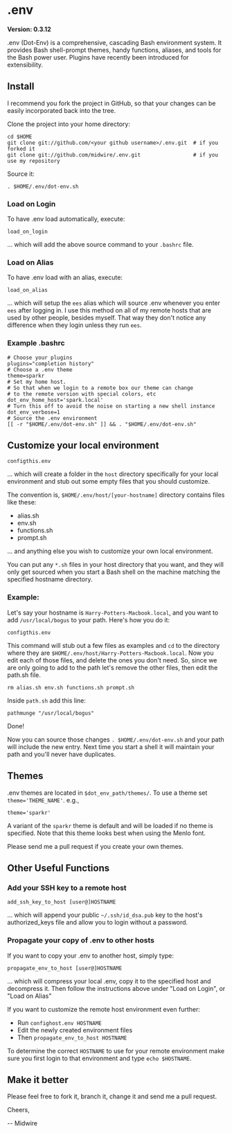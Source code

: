 # .env

**Version: 0.3.12**

.env (Dot-Env) is a comprehensive, cascading Bash environment system.  It provides Bash shell-prompt themes, handy functions, aliases, and tools for the Bash power user.  Plugins have recently been introduced for extensibility.

## Install ##

I recommend you fork the project in GitHub, so that your changes can be easily incorporated back into the tree.

Clone the project into your home directory:

    cd $HOME
    git clone git://github.com/<your github username>/.env.git  # if you forked it
    git clone git://github.com/midwire/.env.git                 # if you use my repository

Source it:

    . $HOME/.env/dot-env.sh

### Load on Login ###

To have .env load automatically, execute:

    load_on_login

... which will add the above source command to your `.bashrc` file.

### Load on Alias ###

To have .env load with an alias, execute:

    load_on_alias

... which will setup the `ees` alias which will source .env whenever you enter `ees` after logging in.  I use this method on all of my remote hosts that are used by other people, besides myself.  That way they don't notice any difference when they login unless they run `ees`.

### Example .bashrc ###

    # Choose your plugins
    plugins="completion history"
    # Choose a .env theme
    theme=sparkr
    # Set my home host.
    # So that when we login to a remote box our theme can change
    # to the remote version with special colors, etc
    dot_env_home_host='spark.local'
    # Turn this off to avoid the noise on starting a new shell instance
    dot_env_verbose=1
    # Source the .env environment
    [[ -r "$HOME/.env/dot-env.sh" ]] && . "$HOME/.env/dot-env.sh"

## Customize your local environment ##

    configthis.env

... which will create a folder in the `host` directory specifically for your local environment and stub out some empty files that you should customize.

The convention is, `$HOME/.env/host/[your-hostname]` directory contains files like these:

* alias.sh
* env.sh
* functions.sh
* prompt.sh

... and anything else you wish to customize your own local environment.

You can put any `*.sh` files in your host directory that you want, and they will only get sourced when you start a Bash shell on the machine matching the specified hostname directory.

### Example: ###

Let's say your hostname is `Harry-Potters-Macbook.local`, and you want to add `/usr/local/bogus` to your path.  Here's how you do it:

    configthis.env

This command will stub out a few files as examples and `cd` to the directory where they are `$HOME/.env/host/Harry-Potters-Macbook.local`.  Now you edit each of those files, and delete the ones you don't need.  So, since we are only going to add to the path let's remove the other files, then edit the path.sh file.

    rm alias.sh env.sh functions.sh prompt.sh

Inside `path.sh` add this line:

    pathmunge "/usr/local/bogus"

Done!

Now you can source those changes `. $HOME/.env/dot-env.sh` and your path will include the new entry.  Next time you start a shell it will maintain your path and you'll never have duplicates.

## Themes ##

.env themes are located in `$dot_env_path/themes/`.  To use a theme set `theme='THEME_NAME'`. e.g.,

    theme='sparkr'

A variant of the `sparkr` theme is default and will be loaded if no theme is specified.  Note that this theme looks best when using the Menlo font.

Please send me a pull request if you create your own themes.

## Other Useful Functions ##

### Add your SSH key to a remote host ###

    add_ssh_key_to_host [user@]HOSTNAME

... which will append your public `~/.ssh/id_dsa.pub` key to the host's authorized_keys file and allow you to login without a password.

### Propagate your copy of .env to other hosts ###

If you want to copy your .env to another host, simply type:

    propagate_env_to_host [user@]HOSTNAME

... which will compress your local .env, copy it to the specified host and decompress it. Then follow the instructions above under "Load on Login", or "Load on Alias"

If you want to customize the remote host environment even further:

* Run `confighost.env HOSTNAME`
* Edit the newly created environment files
* Then `propagate_env_to_host HOSTNAME`

To determine the correct `HOSTNAME` to use for your remote environment make sure you first login to that environment and type `echo $HOSTNAME`.

## Make it better

Please feel free to fork it, branch it, change it and send me a pull request.

Cheers,

-- Midwire
